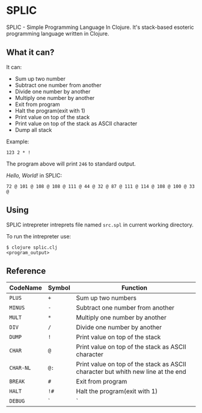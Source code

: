 # SPLIC

SPLIC - Simple Programming Language In Clojure.
It's stack-based esoteric programming language written in Clojure.

## What it can?

It can:

- Sum up two number
- Subtract one number from another
- Divide one number by another
- Multiply one number by another
- Exit from program
- Halt the program(exit with 1)
- Print value on top of the stack
- Print value on top of the stack as ASCII character
- Dump all stack

Example:

```forth
123 2 * !
```

The program above will print `246` to standard output.


*Hello, World!* in SPLIC:

```forth
72 @ 101 @ 108 @ 108 @ 111 @ 44 @ 32 @ 87 @ 111 @ 114 @ 108 @ 100 @ 33 @
```

## Using

SPLIC intrepreter intreprets file named `src.spl` in current working directory.

To run the intrepreter use:

```console
$ clojure splic.clj
<program_output>
```

## Reference

| CodeName  | Symbol | Function |
| --        | --     | -- |
| `PLUS`    | `+`    | Sum up two numbers |
| `MINUS`   | `-`    | Subtract one number from another |
| `MULT`    | `*`    | Multiply one number by another |
| `DIV`     | `/`    | Divide one number by another |
| `DUMP`    | `!`    | Print value on top of the stack |
| `CHAR`    | `@`    | Print value on top of the stack as ASCII character |
| `CHAR-NL` | `@:`   | Print value on top of the stack as ASCII character but whith new line at the end |
| `BREAK`   | `#`    | Exit from program |
| `HALT`    | `!#`   | Halt the program(exit with 1) |
| `DEBUG`   | `|`    | Dump all stack |
